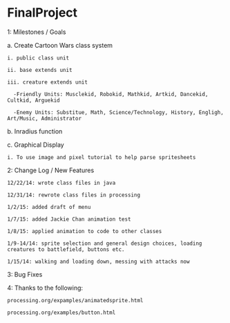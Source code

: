 FinalProject
================

1: Milestones / Goals

  a. Create Cartoon Wars class system
  
    i. public class unit
    
    ii. base extends unit
    
    iii. creature extends unit
    
      -Friendly Units: Musclekid, Robokid, Mathkid, Artkid, Dancekid, Cultkid, Arguekid
      
      -Enemy Units: Substitue, Math, Science/Technology, History, Engligh, Art/Music, Administrator
      
  b. Inradius function
  
  c. Graphical Display
  
    i. To use image and pixel tutorial to help parse spritesheets

2: Change Log / New Features
  
    12/22/14: wrote class files in java
  
    12/31/14: rewrote class files in processing
  
    1/2/15: added draft of menu
    
    1/7/15: added Jackie Chan animation test
    
    1/8/15: applied animation to code to other classes
    
    1/9-14/14: sprite selection and general design choices, loading creatures to battlefield, buttons etc.
    
    1/15/14: walking and loading down, messing with attacks now

3: Bug Fixes

4: Thanks to the following:
  
    processing.org/expamples/animatedsprite.html
    
    processing.org/examples/button.html
